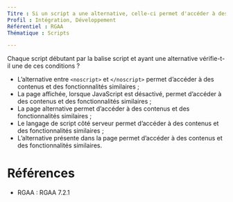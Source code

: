 ```yaml
---
Titre : Si un script a une alternative, celle-ci permet d'accéder à des contenus et des fonctionnalité équivalentes à la version avec javascript.
Profil : Intégration, Développement
Référentiel : RGAA
Thématique : Scripts

---
```


Chaque script débutant par la balise script et ayant une alternative vérifie-t-il une de ces conditions ?

* L’alternative entre `<noscript>` et `</noscript>` permet d’accéder à des contenus et des fonctionnalités similaires ;
* La page affichée, lorsque JavaScript est désactivé, permet d’accéder à des contenus et des fonctionnalités similaires ;
* La page alternative permet d’accéder à des contenus et des fonctionnalités similaires ;
* Le langage de script côté serveur permet d’accéder à des contenus et des fonctionnalités similaires ;
* L’alternative présente dans la page permet d’accéder à des contenus et des fonctionnalités similaires.

# Références

*   RGAA : RGAA 7.2.1

